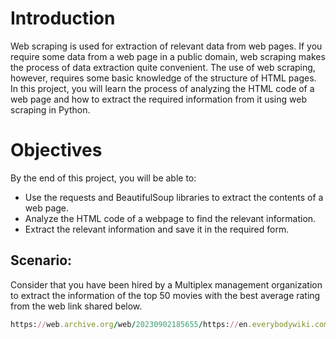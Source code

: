 # Introduction
Web scraping is used for extraction of relevant data from web pages. If you require some data from a web page in a public domain, web scraping makes the process of data extraction quite convenient. The use of web scraping, however, requires some basic knowledge of the structure of HTML pages. In this project, you will learn the process of analyzing the HTML code of a web page and how to extract the required information from it using web scraping in Python.

# Objectives
By the end of this project, you will be able to:
* Use the requests and BeautifulSoup libraries to extract the contents of a web page.
* Analyze the HTML code of a webpage to find the relevant information.
* Extract the relevant information and save it in the required form.
## Scenario:
Consider that you have been hired by a Multiplex management organization to extract the information of the top 50 movies with the best average rating from the web link shared below.
```ruby
https://web.archive.org/web/20230902185655/https://en.everybodywiki.com/100_Most_Highly-Ranked_Films
```



